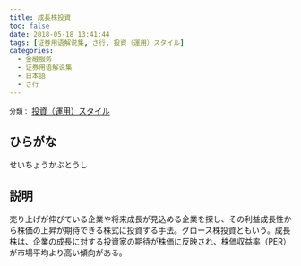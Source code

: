 ```yaml
---
title: 成長株投資
toc: false
date: 2018-05-18 13:41:44
tags: [证券用语解说集, さ行, 投資（運用）スタイル]
categories:
  - 金融服务
  - 证券用语解说集
  - 日本語
  - さ行
---
```


`分類：` [投資（運用）スタイル](/tags/投資（運用）スタイル/)

## ひらがな

せいちょうかぶとうし

## 説明

売り上げが伸びている企業や将来成長が見込める企業を探し、その利益成長性から株価の上昇が期待できる株式に投資する手法。グロース株投資ともいう。成長株は、企業の成長に対する投資家の期待が株価に反映され、株価収益率（PER）が市場平均より高い傾向がある。
